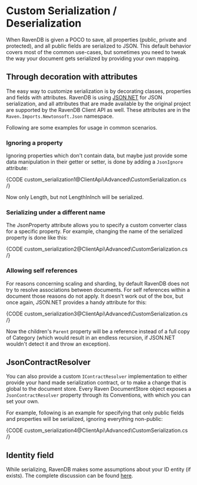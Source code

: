 # Custom Serialization / Deserialization

When RavenDB is given a POCO to save, all properties (public, private and protected), and all public fields are serialized to JSON. This default behavior covers most of the common use-cases, but sometimes you need to tweak the way your document gets serialized by providing your own mapping.

## Through decoration with attributes 

The easy way to customize serialization is by decorating classes, properties and fields with attributes. RavenDB is using [JSON.NET](http://json.codeplex.com/) for JSON serialization, and all attributes that are made available by the original project are supported by the RavenDB Client API as well. These attributes are in the `Raven.Imports.Newtonsoft.Json` namespace.

Following are some examples for usage in common scenarios.

### Ignoring a property

Ignoring properties which don't contain data, but maybe just provide some data manipulation in their getter or setter, is done by adding a `JsonIgnore` attribute:

{CODE custom_serialization1@ClientApi\Advanced\CustomSerialization.cs /}

Now only Length, but not LengthInInch will be serialized.

### Serializing under a different name

The JsonProperty attribute allows you to specify a custom converter class for a specific property. For example, changing the name of the serialized property is done like this:

{CODE custom_serialization2@ClientApi\Advanced\CustomSerialization.cs /}

### Allowing self references

For reasons concerning scaling and sharding, by default RavenDB does not try to resolve associations between documents. For self references within a document those reasons do not apply. It doesn't work out of the box, but once again, JSON.NET provides a handy attribute for this:

{CODE custom_serialization3@ClientApi\Advanced\CustomSerialization.cs /}

Now the children's `Parent` property will be a reference instead of a full copy of Category (which would result in an endless recursion, if JSON.NET wouldn't detect it and throw an exception).

## JsonContractResolver

You can also provide a custom `IContractResolver` implementation to either provide your hand made serialization contract, or to make a change that is global to the document store. Every Raven DocumentStore object exposes a `JsonContractResolver` property through its Conventions, with which you can set your own.

For example, following is an example for specifying that only public fields and properties will be serialized, ignoring everything non-public:

{CODE custom_serialization4@ClientApi\Advanced\CustomSerialization.cs /}

## Identity field

While serializing, RavenDB makes some assumptions about your ID entity (if exists). The complete discussion can be found [here](http://ravendb.net/docs/theory/document-key-generation?version=2.0).
